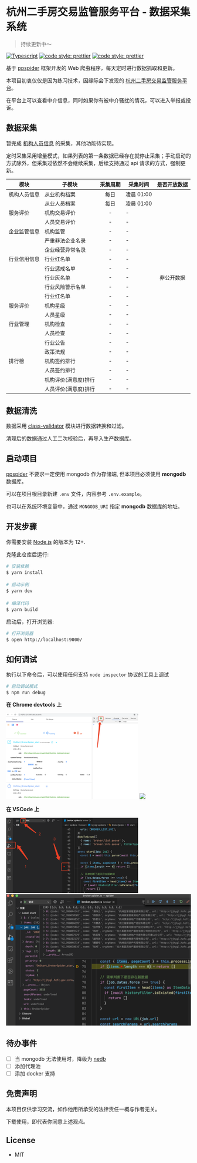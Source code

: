# 杭州二手房交易监管服务平台 - 数据采集系统

> 持续更新中～

[![Typescript](https://img.shields.io/badge/lang-TypeScript-%230074c1.svg)](https://www.typescriptlang.org/)
[![code style: prettier](https://img.shields.io/badge/code_style-prettier-ff69b4.svg?style=flat-square)](https://github.com/prettier/prettier)
[![code style: prettier](https://img.shields.io/badge/ppspider-%5E2.2.3-green.svg?style=flat-square)][ppspider]

基于 [ppspider][ppspider] 框架开发的 Web 爬虫程序，每天定时进行数据抓取和更新。

本项目初衷仅仅是因为练习技术，因缘际会下发现的 [杭州二手房交易监管服务平台][reiva]。

在平台上可以查看中介信息，同时如果你有被中介骚扰的情况，可以进入举报或投诉。

## 数据采集

暂完成 [机构人员信息](http://jjhygl.hzfc.gov.cn/web/WebInfoAction_toCompanyList.jspx) 的采集，其他功能待实现。

定时采集采用增量模式，如果列表的第一条数据已经存在就停止采集；手动启动的方式除外，但采集过依然不会继续采集，后续支持通过 api 请求的方式，强制更新。

| 模块         | 子模块               | 采集周期 | 采集时间   | 是否开放数据 |
| ------------ | -------------------- | :------: | ---------- | :----------: |
| 机构人员信息 | 从业机构档案         |   每日   | 凌晨 01:00 |              |
|              | 从业人员档案         |   每日   | 凌晨 01:00 |              |
| 服务评价     | 机构交易评价         |    -     | -          |              |
|              | 人员交易评价         |    -     | -          |              |
| 企业监管信息 | 机构监管             |    -     | -          |              |
|              | 严重非法企业名录     |    -     | -          |              |
|              | 企业经营异常名录     |    -     | -          |              |
| 行业信用信息 | 行业红名单           |    -     | -          |              |
|              | 行业惩戒名单         |    -     | -          |              |
|              | 行业灰名单           |    -     | -          |  非公开数据  |
|              | 行业风险警示名单     |    -     | -          |              |
|              | 行业红名单           |    -     | -          |              |
| 服务评价     | 机构星级             |    -     | -          |              |
|              | 人员星级             |    -     | -          |              |
| 行业管理     | 机构检查             |    -     | -          |              |
|              | 人员检查             |    -     | -          |              |
|              | 行业公告             |    -     | -          |              |
|              | 政策法规             |    -     | -          |              |
| 排行榜       | 机构签约排行         |    -     | -          |              |
|              | 人员签约排行         |    -     | -          |              |
|              | 机构评价(满意度)排行 |    -     | -          |              |
|              | 人员评价(满意度)排行 |    -     | -          |              |

## 数据清洗

数据采用 [class-validator][class-validator] 模块进行数据转换和过滤。

清理后的数据通过人工二次校验后，再导入生产数据库。

## 启动项目

[ppspider][ppspider] 不要求一定使用 mongodb 作为存储端, 但本项目必须使用 **mongodb** 数据库。

可以在项目根目录新建 `.env` 文件，内容参考 `.env.example`。

也可以在系统环境变量中，通过 `MONGODB_URI` 指定 **mongodb** 数据库的地址。

## 开发步骤

你需要安装 [Node.js][nodejs] 的版本为 12+.

克隆此仓库后运行:

```bash
# 安装依赖
$ yarn install

# 启动示例
$ yarn dev

# 编译代码
$ yarn build
```

启动后，打开浏览器:

```bash
# 打开浏览器
$ open http://localhost:9000/
```

## 如何调试

执行以下命令后，可以使用任何支持 `node inspector` 协议的工具上调试

```bash
# 启动调试模式
$ npm run debug
```

**在 Chrome devtools 上**

<img src="./screenshots/chrome-devtools-01.png" width="360px" />
<img src="./screenshots/chrome-devtools-debug.gif"  />

**在 VSCode 上**

<img src="./screenshots/vscode-debug.png" width="360px" />
<img src="./screenshots/vscode-debug-1.png" />

## 待办事件

- [ ] 当 mongodb 无法使用时，降级为 [nedb][nedb]
- [ ] 添加代理池
- [ ] 添加 docker 支持

## 免责声明

本项目仅供学习交流，如作他用所承受的法律责任一概与作者无关。

下载使用，即代表你同意上述观点。

## License

- MIT

[nodejs]: https://nodejs.org/
[ppspider]: https://github.com/xiyuan-fengyu/ppspider
[nedb]: https://github.com/louischatriot/nedb
[class-validator]: https://github.com/typestack/class-validator
[reiva]: http://jjhygl.hzfc.gov.cn/
